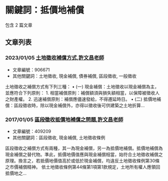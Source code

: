 # 關鍵詞：抵價地補償

包含 2 篇文章

## 文章列表

### 2023/01/05 [土地徵收補償方式,許文昌老師](../../articles/906671_%E5%9C%9F%E5%9C%B0%E5%BE%B5%E6%94%B6%E8%A3%9C%E5%84%9F%E6%96%B9%E5%BC%8F%2C%E8%A8%B1%E6%96%87%E6%98%8C%E8%80%81%E5%B8%AB.md)
- 文章編號：906671
- 其他關鍵詞：土地徵收, 現金補償, 債券補償, 區段徵收, 一般徵收

土地徵收之補償方式有下列三種： • (一) 現金補償：土地徵收以現金補償為主，並應符合下列原則： 1. 相當補償原則：補償額須與損失額相當，以保障被徵收人之財產權。 2. 迅速補償原則：補償應儘速發給，不得遷延時日。 • (二) 抵價地補償：區段徵收時，除以現金補償外，亦得以徵收後可供建築之土地折算...

### 2017/01/05 [區段徵收抵價地補償之問題,許文昌老師](../../articles/409209_%E5%8D%80%E6%AE%B5%E5%BE%B5%E6%94%B6%E6%8A%B5%E5%83%B9%E5%9C%B0%E8%A3%9C%E5%84%9F%E4%B9%8B%E5%95%8F%E9%A1%8C%2C%E8%A8%B1%E6%96%87%E6%98%8C%E8%80%81%E5%B8%AB.md)
- 文章編號：409209
- 其他關鍵詞：區段徵收, 現金補償, 土地徵收條例

區段徵收之補償方式有兩種，其一為現金補償，另一為抵價地補償。抵價地補償為現金補償之替代物。準此，抵價地價值應與現金補償相當，始符合土地徵收補償之原理。換言之，若抵價地價值高於或低於現金補償，均違反土地徵收條例第30條之市價補償精神。 依土地徵收條例第44條第1項第1款規定，土地所有權人應領回抵價地之...
